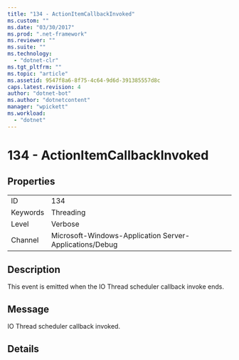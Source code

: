 ```yaml
---
title: "134 - ActionItemCallbackInvoked"
ms.custom: ""
ms.date: "03/30/2017"
ms.prod: ".net-framework"
ms.reviewer: ""
ms.suite: ""
ms.technology: 
  - "dotnet-clr"
ms.tgt_pltfrm: ""
ms.topic: "article"
ms.assetid: 9547f8a6-8f75-4c64-9d6d-391385557d8c
caps.latest.revision: 4
author: "dotnet-bot"
ms.author: "dotnetcontent"
manager: "wpickett"
ms.workload: 
  - "dotnet"
---
```

# 134 - ActionItemCallbackInvoked
## Properties  
  
|||  
|-|-|  
|ID|134|  
|Keywords|Threading|  
|Level|Verbose|  
|Channel|Microsoft-Windows-Application Server-Applications/Debug|  
  
## Description  
 This event is emitted when the IO Thread scheduler callback invoke ends.  
  
## Message  
 IO Thread scheduler callback invoked.  
  
## Details
